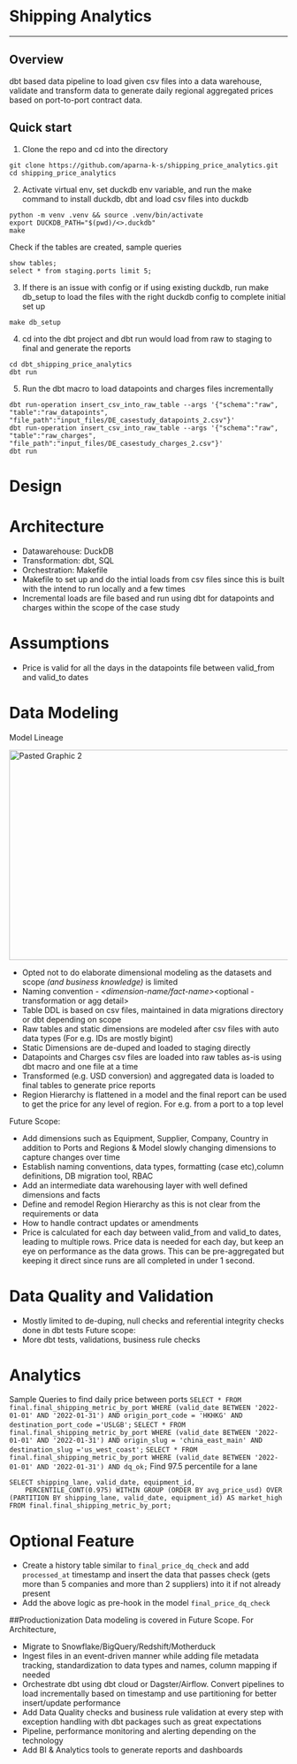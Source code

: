 # Shipping Analytics
---
## Overview
dbt based data pipeline to load given csv files into a data warehouse, validate and transform data to generate daily regional aggregated prices based on port-to-port contract data.

## Quick start
1. Clone the repo and cd into the directory
```
git clone https://github.com/aparna-k-s/shipping_price_analytics.git 
cd shipping_price_analytics
```
2. Activate virtual env, set duckdb env variable, and run the make command to install duckdb, dbt and load csv files into duckdb
```
python -m venv .venv && source .venv/bin/activate
export DUCKDB_PATH="$(pwd)/<>.duckdb" 
make
```
Check if the tables are created, sample queries
```
show tables;
select * from staging.ports limit 5;
```
3. If there is an issue with config or if using existing duckdb, run make db_setup to load the files with the right duckdb config to complete initial set up 
```
make db_setup
```
4. cd into the dbt project and dbt run would load from raw to staging to final and generate the reports
```
cd dbt_shipping_price_analytics
dbt run
```
5. Run the dbt macro to load datapoints and charges files incrementally
```
dbt run-operation insert_csv_into_raw_table --args '{"schema":"raw", "table":"raw_datapoints", "file_path":"input_files/DE_casestudy_datapoints_2.csv"}'
dbt run-operation insert_csv_into_raw_table --args '{"schema":"raw", "table":"raw_charges", "file_path":"input_files/DE_casestudy_charges_2.csv"}'
dbt run 
```

# Design

# Architecture
- Datawarehouse: DuckDB
- Transformation: dbt, SQL
- Orchestration: Makefile
- Makefile to set up and do the intial loads from csv files since this is built with the intend to run locally and a few times
- Incremental loads are file based and run using dbt for datapoints and charges within the scope of the case study

# Assumptions
- Price is valid for all the days in the datapoints file between valid_from and valid_to dates

# Data Modeling

Model Lineage 

<img width="1185" height="380" alt="Pasted Graphic 2" src="https://github.com/user-attachments/assets/818dcfcb-023e-4878-9171-ead2c456be21" />



- Opted not to do elaborate dimensional modeling as the datasets and scope *(_and business knowledge_)* is limited
- Naming convention - <schema-code>_<dimension-name/fact-name>_<optional - transformation or agg detail>
- Table DDL is based on csv files, maintained in data migrations directory or dbt depending on scope
- Raw tables and static dimensions are modeled after csv files with auto data types (For e.g. IDs are mostly bigint)
- Static Dimensions are de-duped and loaded to staging directly
- Datapoints and Charges csv files are loaded into raw tables as-is using dbt macro and one file at a time
- Transformed (e.g. USD conversion) and aggregated data is loaded to final tables to generate price reports
- Region Hierarchy is flattened in a model and the final report can be used to get the price for any level of region. For e.g. from a port to a top level

Future Scope:
- Add dimensions such as Equipment, Supplier, Company, Country in addition to Ports and Regions & Model slowly changing dimensions to capture changes over time
- Establish naming conventions, data types, formatting (case etc),column definitions, DB migration tool, RBAC 
- Add an intermediate data warehousing layer with well defined dimensions and facts
- Define and remodel Region Hierarchy as this is not clear from the requirements or data
- How to handle contract updates or amendments
- Price is calculated for each day between valid_from and valid_to dates, leading to multiple rows. Price data is needed for each day, but keep an eye on performance as the data grows. This can be pre-aggregated but keeping it direct since runs are all completed in under 1 second.

# Data Quality and Validation
- Mostly limited to de-duping, null checks and referential integrity checks done in dbt tests
Future scope:
- More dbt tests, validations, business rule checks

# Analytics
Sample Queries to find daily price between ports
`SELECT * FROM final.final_shipping_metric_by_port WHERE (valid_date BETWEEN '2022-01-01' AND '2022-01-31') AND origin_port_code = 'HKHKG' AND destination_port_code ='USLGB';`
`SELECT * FROM final.final_shipping_metric_by_port WHERE (valid_date BETWEEN '2022-01-01' AND '2022-01-31') AND origin_slug = 'china_east_main' AND destination_slug ='us_west_coast';`
`SELECT * FROM final.final_shipping_metric_by_port WHERE (valid_date BETWEEN '2022-01-01' AND '2022-01-31') AND dq_ok;`
Find 97.5 percentile for a lane
```
SELECT shipping_lane, valid_date, equipment_id,
    PERCENTILE_CONT(0.975) WITHIN GROUP (ORDER BY avg_price_usd) OVER (PARTITION BY shipping_lane, valid_date, equipment_id) AS market_high
FROM final.final_shipping_metric_by_port;
```

# Optional Feature
- Create a history table similar to `final_price_dq_check` and add `processed_at` timestamp and insert the data that passes check (gets more than 5 companies and more than 2 suppliers) into it if not already present
- Add the above logic as pre-hook in the model `final_price_dq_check`

##Productionization
Data modeling is covered in Future Scope.
For Architecture, 
- Migrate to Snowflake/BigQuery/Redshift/Motherduck
- Ingest files in an event-driven manner while adding file metadata tracking, standardization to data types and names, column mapping if needed
- Orchestrate dbt using dbt cloud or Dagster/Airflow. Convert pipelines to load incrementally based on timestamp and use partitioning for better insert/update performance
- Add Data Quality checks and business rule validation at every step with exception handling with dbt packages such as great expectations 
- Pipeline, performance monitoring and alerting depending on the technology
- Add BI & Analytics tools to generate reports and dashboards
